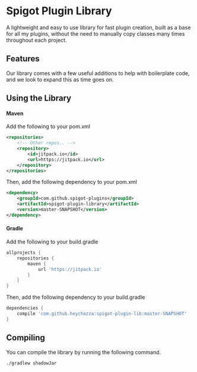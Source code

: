 # Spigot Plugin Library
A lightweight and easy to use library for fast plugin creation, built as a base for all my plugins, without the need to manually copy classes many times throughout each project.

## Features
Our library comes with a few useful additions to help with boilerplate code, and we look to expand this as time goes on.

## Using the Library

#### Maven
Add the following to your pom.xml
```xml
<repositories>
    <!-- Other repos.. -->
    <repository>
        <id>jitpack.io</id>
        <url>https://jitpack.io</url>
    </repository>
</repositories>
```

Then, add the following dependency to your pom.xml
```xml
<dependency>
    <groupId>com.github.spigot-plugins</groupId>
    <artifactId>spigot-plugin-library</artifactId>
    <version>master-SNAPSHOT</version>
</dependency>
```

#### Gradle
Add the following to your build.gradle
```groovy
allprojects {
    repositories {
        maven {
            url 'https://jitpack.io'
        }
    }
}
```

Then, add the following dependency to your build.gradle
```groovy
dependencies {
    compile 'com.github.heychazza:spigot-plugin-lib:master-SNAPSHOT'
}
```

## Compiling
You can compile the library by running the following command.
```bash
./gradlew shadowJar
```
